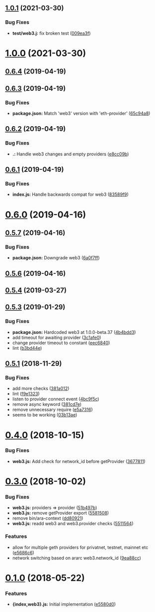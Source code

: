 ## [1.0.1](https://github.com/AraBlocks/ara-context/compare/1.0.0...1.0.1) (2021-03-30)


### Bug Fixes

* **test/web3.j:** fix broken test ([009ea3f](https://github.com/AraBlocks/ara-context/commit/009ea3f484972a197c3faaf733cf101b69c5125f))



# [1.0.0](https://github.com/AraBlocks/ara-context/compare/0.6.4...1.0.0) (2021-03-30)



## [0.6.4](https://github.com/AraBlocks/ara-context/compare/0.6.3...0.6.4) (2019-04-19)



## [0.6.3](https://github.com/AraBlocks/ara-context/compare/0.6.2...0.6.3) (2019-04-19)


### Bug Fixes

* **package.json:** Match 'web3' version with 'eth-provider' ([65c94a8](https://github.com/AraBlocks/ara-context/commit/65c94a8ed712b593876ea63dc5bcb91b262444f6))



## [0.6.2](https://github.com/AraBlocks/ara-context/compare/0.6.1...0.6.2) (2019-04-19)


### Bug Fixes

* **.:** Handle web3 changes and empty providers ([e8cc09b](https://github.com/AraBlocks/ara-context/commit/e8cc09b5b761e1e988f99e1d373198af18b8389b))



## [0.6.1](https://github.com/AraBlocks/ara-context/compare/0.6.0...0.6.1) (2019-04-19)


### Bug Fixes

* **index.js:** Handle backwards compat for web3 ([83589f9](https://github.com/AraBlocks/ara-context/commit/83589f9a2717f4e2a2c327f136e1620a047742c6))



# [0.6.0](https://github.com/AraBlocks/ara-context/compare/0.5.7...0.6.0) (2019-04-16)



## [0.5.7](https://github.com/AraBlocks/ara-context/compare/0.5.6...0.5.7) (2019-04-16)


### Bug Fixes

* **package.json:** Downgrade web3 ([6a0f7ff](https://github.com/AraBlocks/ara-context/commit/6a0f7ff69f13b210776dc2be805334bbca10dbdf))



## [0.5.6](https://github.com/AraBlocks/ara-context/compare/0.5.4...0.5.6) (2019-04-16)



## [0.5.4](https://github.com/AraBlocks/ara-context/compare/0.5.3...0.5.4) (2019-03-27)



## [0.5.3](https://github.com/AraBlocks/ara-context/compare/0.5.1...0.5.3) (2019-01-29)


### Bug Fixes

* **package.json:** Hardcoded web3 at 1.0.0-beta.37 ([4b4bdd3](https://github.com/AraBlocks/ara-context/commit/4b4bdd35bd03edea7b06b21b6622d285b2a2665d))
* add timeout for awaiting provider ([3c1afe0](https://github.com/AraBlocks/ara-context/commit/3c1afe04a58661aff863dc19f312fba6c76e9803))
* change provider timeout to constant ([eec6840](https://github.com/AraBlocks/ara-context/commit/eec6840f3fedf25a11bb6a1da1bbb35a5f7ccd0e))
* lint ([b3bd44e](https://github.com/AraBlocks/ara-context/commit/b3bd44e53f1193c6f87005df4595324119dbf4a2))



## [0.5.1](https://github.com/AraBlocks/ara-context/compare/0.4.0...0.5.1) (2018-11-29)


### Bug Fixes

* add more checks ([381a012](https://github.com/AraBlocks/ara-context/commit/381a012b4df540f2c0fa3c8ea609bc6922edee2f))
* lint ([f9e1323](https://github.com/AraBlocks/ara-context/commit/f9e1323ee0c8fbd34f754cab6736645d1e60be39))
* listen to provider connect event ([4bc9f5c](https://github.com/AraBlocks/ara-context/commit/4bc9f5cf284c2b49a82701dc428cc4aa61215cb9))
* remove async keyword ([381cd7e](https://github.com/AraBlocks/ara-context/commit/381cd7ee674179c7ec3624f2c37b1778882f1a84))
* remove unnecessary require ([e5a7316](https://github.com/AraBlocks/ara-context/commit/e5a7316074ca27ffc3bc395291438ce1d4faea70))
* seems to be working ([03b13ae](https://github.com/AraBlocks/ara-context/commit/03b13aef26b8b1d96cd6d7f2534a0385d67e1c26))



# [0.4.0](https://github.com/AraBlocks/ara-context/compare/0.3.0...0.4.0) (2018-10-15)


### Bug Fixes

* **web3.js:** Add check for network_id before getProvider ([3677811](https://github.com/AraBlocks/ara-context/commit/3677811bc47100da0054a085a025080ff88f886a))



# [0.3.0](https://github.com/AraBlocks/ara-context/compare/0.1.0...0.3.0) (2018-10-02)


### Bug Fixes

* **web3.js:** providers => provider ([51b497b](https://github.com/AraBlocks/ara-context/commit/51b497b303e79f13b8095f4cb89aec99278269c5))
* **web3.js:** remove getProvider export ([5581508](https://github.com/AraBlocks/ara-context/commit/5581508d587c5a70dd3db9e42c60a60b012878eb))
* remove bin/ara-context ([dd80921](https://github.com/AraBlocks/ara-context/commit/dd80921636c5e0df6a087692095879f8cb37893b))
* **web3.js:** readd web3 and web3.provider checks ([5511564](https://github.com/AraBlocks/ara-context/commit/5511564a9c49d20c911530497538be60c51046d9))


### Features

* allow for multiple geth providers for privatnet, testnet, mainnet etc ([e5686c6](https://github.com/AraBlocks/ara-context/commit/e5686c6df8ee8d242b8484b60bf23c1a82e510ad))
* network switching based on ararc web3.network_id ([9ea88cc](https://github.com/AraBlocks/ara-context/commit/9ea88cc7549c99df8c716d6bcb88af543bc9b50e))



# [0.1.0](https://github.com/AraBlocks/ara-context/compare/e5580d07803b92880e377eddc9ff01bab89627cd...0.1.0) (2018-05-22)


### Features

* **{index,web3}.js:** Initial implementation ([e5580d0](https://github.com/AraBlocks/ara-context/commit/e5580d07803b92880e377eddc9ff01bab89627cd))




